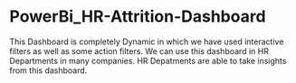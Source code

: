 # PowerBi_HR-Attrition-Dashboard
This Dashboard is completely Dynamic in which we have used interactive filters as well as some action filters.  We can use this dashboard in HR Departments in many companies.  HR Depatments are able to take insights from this dashboard.
